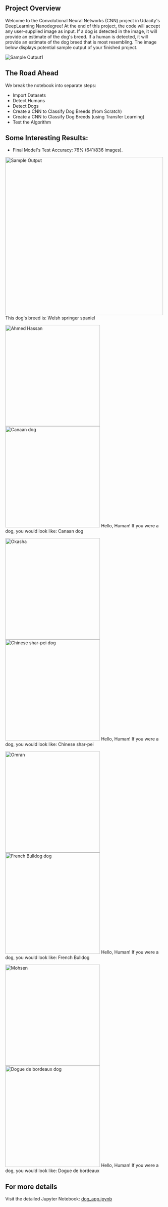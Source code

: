 [//]: # (Image References)

[image1]: ./images/sample_dog_output.png "Sample Output1"
[image2]: ./images/Welsh_springer_spaniel_08203.jpg "Sample Output2"

## Project Overview

Welcome to the Convolutional Neural Networks (CNN) project in Udacity's DeepLearning Nanodegree! At the end of this project, the code will accept any user-supplied image as input. If a dog is detected in the image, it will provide an estimate of the dog's breed. If a human is detected, it will provide an estimate of the dog breed that is most resembling. The image below displays potential sample output of your finished project.

![Sample Output1][image1]


## The Road Ahead

We break the notebook into separate steps:

* Import Datasets
* Detect Humans
* Detect Dogs
* Create a CNN to Classify Dog Breeds (from Scratch)
* Create a CNN to Classify Dog Breeds (using Transfer Learning)
* Test the Algorithm

## Some Interesting Results:

- Final Model's Test Accuracy: 76% (641/836 images).

<img src="./images/Welsh_springer_spaniel_08203.jpg" alt="Sample Output" width="500"/>
This dog's breed is: Welsh springer spaniel

<img src="./my_images/humans/Hassan.jpg" alt="Ahmed Hassan" width="300" height=320/> <img src="./my_images/dogs/Canaan.jpg" alt="Canaan dog" width="300" height=320/>
Hello, Human! If you were a dog, you would look like: Canaan dog

<img src="./my_images/humans/Okasha.jpg" alt="Okasha" width="300" height=320/> <img src="./my_images/dogs/Chinese_shar-pei.jpg" alt="Chinese shar-pei dog" width="300" height=320/>
Hello, Human! If you were a dog, you would look like: Chinese shar-pei

<img src="./my_images/humans/Omran.jpg" alt="Omran" width="300" height=320/> <img src="./my_images/dogs/French-bulldog.jpg" alt="French Bulldog dog" width="300" height=320/>
Hello, Human! If you were a dog, you would look like: French Bulldog

<img src="./my_images/humans/Mohsen.jpg" alt="Mohsen" width="300" height=320/> <img src="./my_images/dogs/Dogue_de_bordeaux.jpg" alt="Dogue de bordeaux dog" width="300" height=320/>
Hello, Human! If you were a dog, you would look like: Dogue de bordeaux

## For more details

Visit the detailed Jupyter Notebook: [dog_app.ipynb](dog_app.ipynb)
